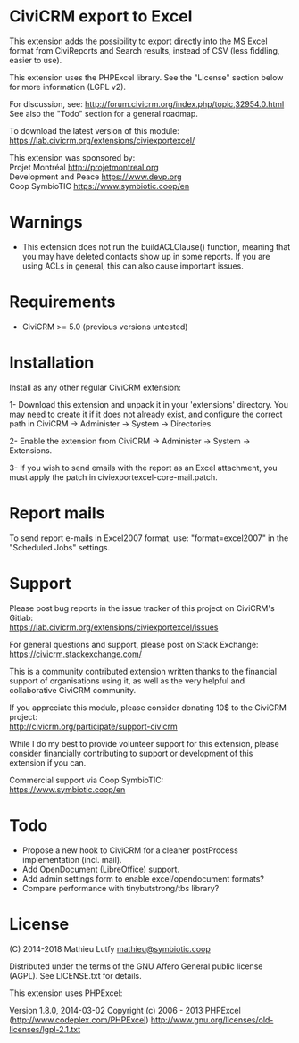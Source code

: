 CiviCRM export to Excel
=======================

This extension adds the possibility to export directly into the MS Excel
format from CiviReports and Search results, instead of CSV (less fiddling,
easier to use).

This extension uses the PHPExcel library. See the "License" section below
for more information (LGPL v2).

For discussion, see: http://forum.civicrm.org/index.php/topic,32954.0.html  
See also the "Todo" section for a general roadmap.

To download the latest version of this module:  
https://lab.civicrm.org/extensions/civiexportexcel/

This extension was sponsored by:  
Projet Montréal <http://projetmontreal.org>  
Development and Peace <https://www.devp.org>  
Coop SymbioTIC <https://www.symbiotic.coop/en>

Warnings
========

* This extension does not run the buildACLClause() function, meaning that you may have deleted contacts show up in some reports. If you are using ACLs in general, this can also cause important issues.

Requirements
============

- CiviCRM >= 5.0 (previous versions untested)

Installation
============

Install as any other regular CiviCRM extension:

1- Download this extension and unpack it in your 'extensions' directory.
   You may need to create it if it does not already exist, and configure
   the correct path in CiviCRM -> Administer -> System -> Directories.

2- Enable the extension from CiviCRM -> Administer -> System -> Extensions.

3- If you wish to send emails with the report as an Excel attachment,
   you must apply the patch in civiexportexcel-core-mail.patch.

Report mails
============

To send report e-mails in Excel2007 format, use: "format=excel2007" in
the "Scheduled Jobs" settings.

Support
=======

Please post bug reports in the issue tracker of this project on CiviCRM's Gitlab:  
https://lab.civicrm.org/extensions/civiexportexcel/issues

For general questions and support, please post on Stack Exchange:  
https://civicrm.stackexchange.com/

This is a community contributed extension written thanks to the financial
support of organisations using it, as well as the very helpful and collaborative
CiviCRM community.

If you appreciate this module, please consider donating 10$ to the CiviCRM project:  
http://civicrm.org/participate/support-civicrm

While I do my best to provide volunteer support for this extension, please
consider financially contributing to support or development of this extension
if you can.

Commercial support via Coop SymbioTIC:  
<https://www.symbiotic.coop/en>

Todo
====

* Propose a new hook to CiviCRM for a cleaner postProcess implementation (incl. mail).
* Add OpenDocument (LibreOffice) support.
* Add admin settings form to enable excel/opendocument formats?
* Compare performance with tinybutstrong/tbs library?

License
=======

(C) 2014-2018 Mathieu Lutfy <mathieu@symbiotic.coop>

Distributed under the terms of the GNU Affero General public license (AGPL).
See LICENSE.txt for details.

This extension uses PHPExcel:

Version 1.8.0, 2014-03-02
Copyright (c) 2006 - 2013 PHPExcel (http://www.codeplex.com/PHPExcel)
http://www.gnu.org/licenses/old-licenses/lgpl-2.1.txt
